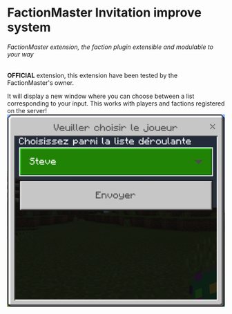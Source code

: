 # FactionMaster Invitation improve system
###### FactionMaster extension, the faction plugin extensible and modulable to your way
**OFFICIAL** extension, this extension have been tested by the FactionMaster's owner.

It will display a new window where you can choose between a list corresponding to your input.
This works with players and factions registered on the server!
![Panel Example](.github/panel_example.png?raw=true)